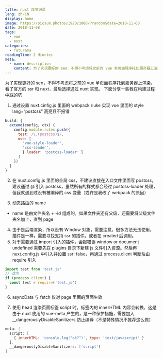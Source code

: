 ```yaml
---
title: nuxt 踩坑记录
lang: zh-CN
display: home
image: https://picsum.photos/1920/1080/?random&date=2018-11-08
date: 2018-11-08
tags:
  - vue
  - nuxt
categories:
  - futurama
readingTime: 2 Minutes
meta:
  - name: description
    content: 为了实现更好的 seo，不得不考虑将之前的 vue 单页面程序托到服务器上渲染​，看了官方的 ssr 和 nuxt，最后选择通过 nuxt 实现
--- 
```


为了实现更好的 seo，不得不考虑将之前的 vue 单页面程序托到服务器上渲染​，看了官方的 ssr 和 nuxt，最后选择通过 nuxt 实现。
下面分享一些我在构建过程中踩的坑

<!-- more -->

1. 通过设置 nuxt.cinfig.js 里面的 webpack riuke 实现 vue 里面的 style lang=“postcss” 高亮且不报错
``` js
build: {
  extend(config, ctx) {
    config.module.rules.push({
      test: /\.(postcss)$/,
      use: [
        'vue-style-loader',
        'css-loader',
        { loader: 'postcss-loader' }
      ]
    })
  }
}
```

2. 在 nuxt.config.js 里面的全局 css，不建议直接在入口文件里面写 postcss，建议通过 @ 引入 postcss，虽然所有的样式都会经过 postcss-loader 处理，但我就遇到过没有被编译的 css 变量（或许是我改了 webpack 的原因）

3. 动态路由的 name
- name 是由文件夹名 + -id 组成的，如果文件夹还有父级，还需要将父级文件夹名加上，直到 page

4. 由于是后端渲染，所以没有 Window 对象，需要注意。很多方法无法使用，插件是一样，需要寻找支持 ssr 的插件。或者在 created 后调用。
5. 对于需要通过 import 引入的插件，会报错误 window or document undefined
需要先在 plugins 目录下新建 js 文件引入资源。然后再 nuxt.config.js 中引入并设置 ssr: false，再通过 process.client 判断后由 require 引入
``` js
import test from 'test.js'
// 改为
if (process.client) {
  const test = require('test.js')
}
```

6. asyncData 与 fetch 仅对 page 里面的页面生效

7. 使用 head 渲染页面标签 script 时，标签内的 innerHTML 内容会转换，这是由于 nuxt 使用的 vue-meta 产生的，是一种保护措施，需要加入 __dangerouslyDisableSanitizers 防止编译（不是特殊情况不推荐这么做）
``` js
meta: [
  script: [
    { innerHTML: 'console.log("ok?")', type: 'text/javascript' }
  ],
  __dangerouslyDisableSanitizers: ['script']
]
```